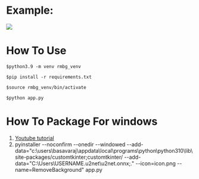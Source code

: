 # Example:
<img src="https://github.com/royaldevops/removebackground/blob/main/assets/0.png"/>

# How To Use
```
$python3.9 -m venv rmbg_venv
```
```
$pip install -r requirements.txt
```
```
$source rmbg_venv/bin/activate 
```
```
$python app.py
```
# How To Package For windows
1. [Youtube tutorial](https://www.youtube.com/watch?v=p3tSLatmGvU&t=803s)
2. pyinstaller --noconfirm --onedir --windowed --add-data="c:\users\basavaraj\appdata\local\programs\python\python310\lib\site-packages/customtkinter;customtkinter/ --add-data="C:\Users\USERNAME\.u2net\u2net.onnx;." --icon=icon.png --name=RemoveBackground" app.py
